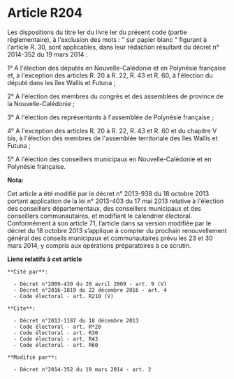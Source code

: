 # Article R204

Les dispositions du titre Ier du livre Ier du présent code (partie réglementaire), à l'exclusion des mots : " sur papier
blanc  "   figurant à l'article R. 30, sont applicables, dans leur rédaction résultant du décret n° 2014-352 du 19 mars
2014 :

1° A l'élection des députés en Nouvelle-Calédonie et en Polynésie française et, à l'exception des articles R. 20 à R. 22, R.
43 et R. 60, à l'élection du député dans les îles Wallis et Futuna ; 

2° A l'élection des membres du congrès et des assemblées de province de la Nouvelle-Calédonie ; 

3° A l'élection des représentants à l'assemblée de Polynésie française ; 

4° A l'exception des articles R. 20 à R. 22, R. 43 et R. 60 et du chapitre V bis, à l'élection des membres de l'assemblée
territoriale des îles Wallis et Futuna ; 

5° A l'élection des conseillers municipaux en Nouvelle-Calédonie et en Polynésie française.

**Nota:**

Cet article a été modifié par le décret n° 2013-938 du 18 octobre 2013 portant application de la loi n° 2013-403 du 17 mai
2013 relative à l'élection des conseillers départementaux, des conseillers municipaux et des conseillers communautaires, et
modifiant le calendrier électoral. Conformément à son article 71, l’article dans sa version modifiée par le décret du 18
octobre 2013 s’applique à compter du prochain renouvellement général des conseils municipaux et communautaires prévu les 23
et 30 mars 2014, y compris aux opérations préparatoires à ce scrutin.

**Liens relatifs à cet article**

	**Cité par**:

	  - Décret n°2009-430 du 20 avril 2009 - art. 9 (V)
	  - Décret n°2016-1819 du 22 décembre 2016 - art. 4
	  - Code électoral - art. R210 (V)

	**Cite**:

	  - Décret n°2013-1187 du 18 décembre 2013
	  - Code électoral - art. R*20
	  - Code électoral - art. R30
	  - Code électoral - art. R43
	  - Code électoral - art. R60

	**Modifié par**:

	  - Décret n°2014-352 du 19 mars 2014 - art. 2
